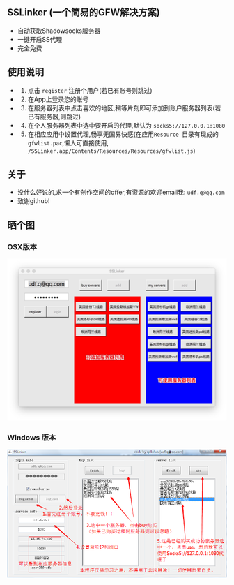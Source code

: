 ## SSLinker (一个简易的GFW解决方案)

* 自动获取Shadowsocks服务器
* 一键开启SS代理
* 完全免费


## 使用说明
* 1. 点击 `register` 注册个用户(若已有账号则跳过)
* 2. 在App上登录您的账号
* 3. 在服务器列表中点击喜欢的地区,稍等片刻即可添加到账户服务器列表(若已有服务器,则跳过)
* 4. 在个人服务器列表中选中要开启的代理,默认为 `socks5://127.0.0.1:1080`
* 5. 在相应应用中设置代理,畅享无国界快感(在应用`Resource `目录有现成的`gfwlist.pac`,懒人可直接使用, `/SSLinker.app/Contents/Resources/Resources/gfwlist.js`)

## 关于
* 没什么好说的,求一个有创作空间的offer,有资源的欢迎email我: `udf.q@qq.com`
* 致谢github!

## 晒个图

### OSX版本
![](osx.png)

### Windows 版本
![](windows.png)